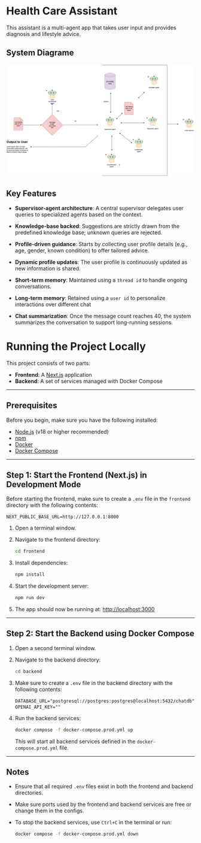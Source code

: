 # Health Care Assistant

This assistant is a multi-agent app that takes user input and provides diagnosis and lifestyle advice.

## System Diagrame

![System Diagrame](./system_diag.png)


## Key Features

* **Supervisor-agent architecture**: A central supervisor delegates user queries to specialized agents based on the context.

* **Knowledge-base backed**: Suggestions are strictly drawn from the predefined knowledge base; unknown queries are rejected.

* **Profile-driven guidance**: Starts by collecting user profile details (e.g., age, gender, known condition) to offer tailored advice.

* **Dynamic profile updates**: The user profile is continuously updated as new information is shared.

* **Short-term memory**: Maintained using a `thread id` to handle ongoing conversations.

* **Long-term memory**: Retained using a `user id` to personalize interactions over different chat

* **Chat summarization**: Once the message count reaches 40, the system summarizes the conversation to support long-running sessions.






# Running the Project Locally

This project consists of two parts:

* **Frontend**: A [Next.js](https://nextjs.org/) application
* **Backend**: A set of services managed with Docker Compose

---

## Prerequisites

Before you begin, make sure you have the following installed:

* [Node.js](https://nodejs.org/) (v18 or higher recommended)
* [npm](https://www.npmjs.com/)
* [Docker](https://www.docker.com/)
* [Docker Compose](https://docs.docker.com/compose/)

---

## Step 1: Start the Frontend (Next.js) in Development Mode

Before starting the frontend, make sure to create a `.env` file in the `frontend` directory with the following contents:

```env
NEXT_PUBLIC_BASE_URL=http://127.0.0.1:8000
```

1. Open a terminal window.

2. Navigate to the frontend directory:

   ```bash
   cd frontend
   ```

3. Install dependencies:

   ```bash
   npm install
   ```

4. Start the development server:

   ```bash
   npm run dev
   ```

5. The app should now be running at: [http://localhost:3000](http://localhost:3000)

---

## Step 2: Start the Backend using Docker Compose

1. Open a second terminal window.

2. Navigate to the backend directory:

   ```bash
   cd backend
   ```

3. Make sure to create a `.env` file in the backend directory with the following contents:

   ```env
   DATABASE_URL="postgresql://postgres:postgres@localhost:5432/chatdb"
   OPENAI_API_KEY=""
   ```

4. Run the backend services:

   ```bash
   docker compose -f docker-compose.prod.yml up
   ```

   This will start all backend services defined in the `docker-compose.prod.yml` file.

---

## Notes

* Ensure that all required `.env` files exist in both the frontend and backend directories.
* Make sure ports used by the frontend and backend services are free or change them in the configs.
* To stop the backend services, use `Ctrl+C` in the terminal or run:

  ```bash
  docker compose -f docker-compose.prod.yml down
  ```
